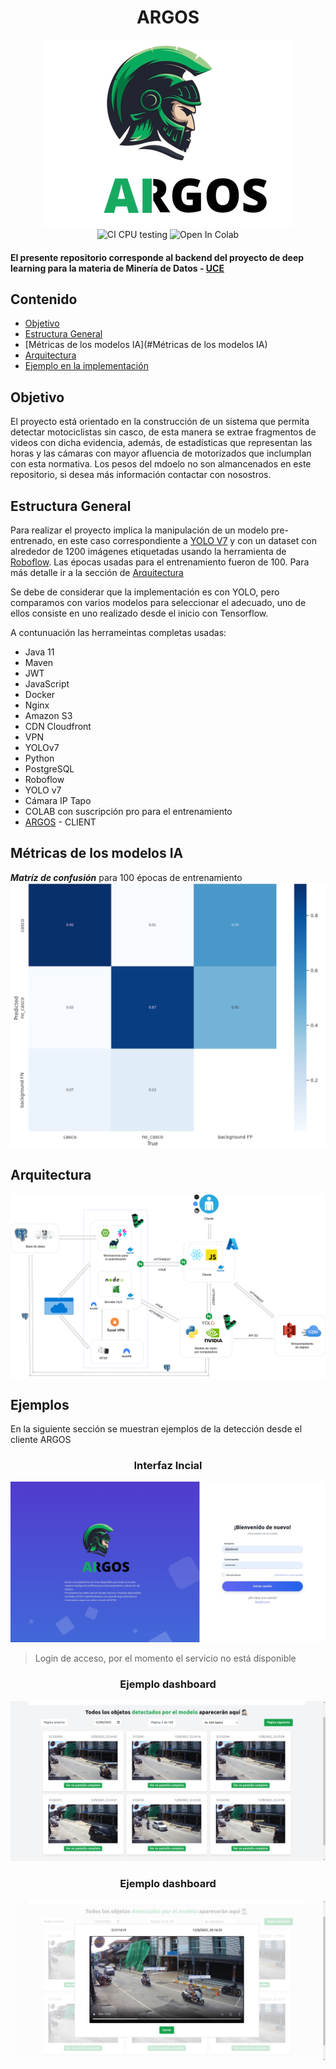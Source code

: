 <div style="text-align: center;"><h1>ARGOS</h1></div>

<div style="text-align: center">
<img alt="logo proyecto argos" src="img/argos-logo.png" />
<br>
<img src="https://img.shields.io/badge/Miner%C3%ADa-UCE-blue?style=for-the-badge&logo=appveyor" alt="CI CPU testing" />
<img src="https://colab.research.google.com/assets/colab-badge.svg" alt="Open In Colab"/>
<br>
</div>

#### El presente repositorio corresponde al backend del proyecto de deep learning para la materia de **Minería de Datos** - [UCE](https://siiu.uce.edu.ec/)

## Contenido
- [Objetivo](#objetivo)
- [Estructura General](#estructura)
- [Métricas de los modelos IA](#Métricas de los modelos IA)
- [Arquitectura](#arquitectura)
- [Ejemplo en la implementación](#ejemplos)

## Objetivo

El proyecto está orientado en la construcción de un sistema que permita detectar motociclistas sin casco, de esta manera
se extrae fragmentos de videos con dicha evidencia, además, de estadísticas que representan las horas y las cámaras
con mayor afluencia de motorizados que inclumplan con esta normativa. Los pesos del mdoelo no son almancenados en
este repositorio, si desea más información contactar con nosostros.

## Estructura General

Para realizar el proyecto implica la manipulación de un modelo pre-entrenado, en este caso correspondiente a
[YOLO V7](https://github.com/WongKinYiu/yolov7) y con un dataset con alrededor de 1200 imágenes etiquetadas
usando la herramienta de [Roboflow](https://roboflow.com/). Las épocas usadas para el entrenamiento fueron de 100. 
Para más detalle ir a la sección de [Arquitectura](#arquitectura)

Se debe de considerar que la implementación es con YOLO, pero comparamos con varios modelos para seleccionar el adecuado,
uno de ellos consiste en uno realizado desde el inicio con Tensorflow.

A contunuación las herrameintas completas usadas:
* Java 11
* Maven
* JWT
* JavaScript
* Docker
* Nginx
* Amazon S3
* CDN Cloudfront
* VPN
* YOLOv7
* Python
* PostgreSQL
* Roboflow
* YOLO v7
* Cámara IP Tapo
* COLAB con suscripción pro para el entrenamiento
* [ARGOS](https://github.com/alpalasaul/argos-client) - CLIENT

## Métricas de los modelos IA

___Matríz de confusión___ para 100 épocas de entrenamiento
<img src="img/matriz-conf.png" alt="CI CPU testing" />

## Arquitectura

<div style="background: #fff">
<img src="img/Argos.drawio.png" alt="CI CPU testing" />
</div>

## Ejemplos

En la siguiente sección se muestran ejemplos de la detección desde el cliente ARGOS

<div style="text-align: center">
<h3>Interfaz Incial</h3>
<img alt="logo proyecto argos" src="img/login.jpeg" />
</div>

> Login de acceso, por el momento el servicio no está disponible

<div style="text-align: center">
<h3>Ejemplo dashboard</h3>
<img alt="logo proyecto argos" src="img/ejemplo1.jpeg" />
</div>

<div style="text-align: center">
<h3>Ejemplo dashboard</h3>
<img alt="logo proyecto argos" src="img/ejemplo2.jpeg" />
</div>
